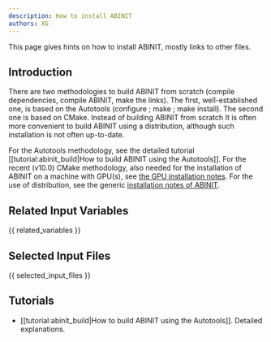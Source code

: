 ```yaml
---
description: How to install ABINIT
authors: XG
---
```

<!--- This is the source file for this topics. Can be edited. -->

This page gives hints on how to install ABINIT, mostly links to other files.

## Introduction

There are two methodologies to build ABINIT from scratch (compile dependencies, compile ABINIT, make the links).
The first, well-established one, is based on the Autotools (configure ; make ; make install).
The second one is based on CMake.
Instead of building ABINIT from scratch It is often more convenient to build ABINIT using a distribution, although such installation is not often up-to-date.

For the Autotools methodology, see the detailed tutorial [[tutorial:abinit_build|How to build ABINIT using the Autotools]].
For the recent (v10.0) CMake methodology, also needed for the installation of ABINIT on a machine with GPU(s), see [the GPU installation notes](/INSTALL_gpu).
For the use of distribution, see the generic [installation notes of ABINIT](/installation).

## Related Input Variables

{{ related_variables }}

## Selected Input Files

{{ selected_input_files }}

## Tutorials

* [[tutorial:abinit_build|How to build ABINIT using the Autotools]]. Detailed explanations. 

